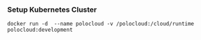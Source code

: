 ### Setup Kubernetes Cluster

```
docker run -d  --name polocloud -v /polocloud:/cloud/runtime polocloud:development
```
